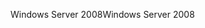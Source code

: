 <span data-ttu-id="0e588-101">Windows Server 2008</span><span class="sxs-lookup"><span data-stu-id="0e588-101">Windows Server 2008</span></span>